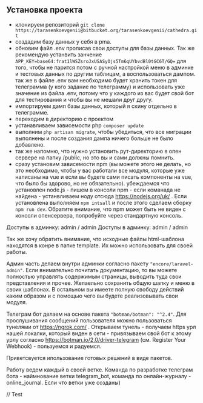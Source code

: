 ﻿## Установка проекта

-   клонируем репозиторий `git clone https://tarasenkoevgenii@bitbucket.org/tarasenkoevgenii/cathedra.git`
-   создадим базу данных у себя в pma.
-   обновим файл .env прописав свои доступы для базы данных. Так же рекомендую устанвить занчение `APP_KEY=base64:frat1lWSZsroJxUSASyOjs5Tm6qUYbvdBl0tGC6T/GQ=` для того, чтобы не парится потом с ручной настройкой меню в админке и тестовых данных по другим таблицам, а воспользоваться дампом. так же в файле .env вам необходимо будет хранить токен для телеграмма (у кого задание по телеграмму) и использовать уже значение из файла .env, потому что у каждого из вас будет свой бот для тестирования и чтобы вы не мешали друг другу.
-   импортируем дамп базы данных, который я скину отдельно в телеграмме.
-   переходим в директорию с проектом
-   устанавливаем зависемости php `composer update`
-   выполним `php artisan migrate`, чтобы убедиться, что все миграции выполнены и после создания дампа ничего больше не было добавлено.
-   так же напомню, что нужно установить рут-директорию в опен сервере на папку /public, но это вы и сами должны помнить.
-   сразу установим зависемости npm (вы можете этого не делать, но это необходимо, чтобы у вас работали все модуля, которые уже написаны на vue и если вы будете сами писать компоненты на vue, что было бы здорово, но не обязательно). убеждаемся что установлен node.js - пишем в консоли npm - если команада не найдена - устанвливаем ноду отсюда https://nodejs.org/uk/ . Если установлена выполняем `npm intsall` и после этого сделаем сборку `npm run dev`. Обратите внимание, что npm может быть не виден с консоли опенсервера, попробуйте через стандартную консоль.

Доступы в админку: admin / admin
Доступы в админку: admin / admin

Так же хочу обратить внимание, что исходные файлы html-шаблона находятся в конре в папке template. Их можно использовать для своей работы.

Админ часть делаем внутри админки согласно пакету `"encore/laravel-admin"`. Если внимательно почитать документацию, то вы можете полностью управлять содержимым страницы, выводить туда свои представления и прочее. Желаельно сохранить общую шапку и меню в своих шаблонах. В остальном вы имеете полную свободу действий каким образом и с помощью чего вы будете реализовывать свои модуля.

Телеграм бот делаем на основе пакета `"botman/botman": "^2.4"`. Для прослушивания сообщений пользователя можно пользоваться тунелями от https://ngrok.com/ . Открываем тунель - получаем https урл нашей локалки, который виден в сети - привязываем свой бот к этому урлу согласно https://botman.io/2.0/driver-telegram (см. Register Your Webhook) - пользуемся и радуемся.

Приветсвуется ипользование готовых решений в виде пакетов.

Работу ведем каждый в своей ветке. Команда по разработке телеграм бота - наймнование ветки telegram_bot, команда по онлайн-журналу - online_journal. Если что ветки уже созданы)

// Test
